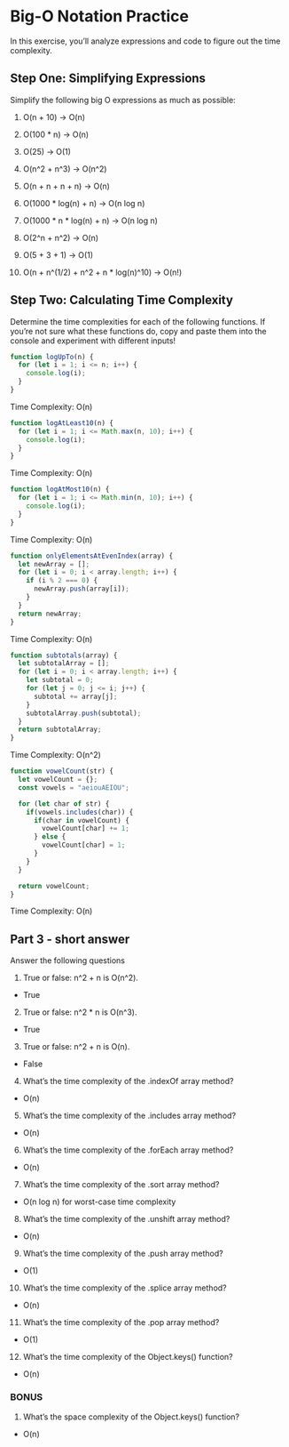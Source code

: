 # **Big-O Notation Practice**

In this exercise, you’ll analyze expressions and code to figure out the time complexity.

## **Step One: Simplifying Expressions**

Simplify the following big O expressions as much as possible:

1. O(n + 10) -> O(n)

2. O(100 * n) -> O(n)

3. O(25) -> O(1)

4. O(n^2 + n^3) -> O(n^2)

5. O(n + n + n + n) -> O(n)

6. O(1000 * log(n) + n) -> O(n log n)

7. O(1000 * n * log(n) + n) -> O(n log n) 

8. O(2^n + n^2) -> O(n)

9. O(5 + 3 + 1) -> O(1)

10. O(n + n^(1/2) + n^2 + n * log(n)^10) -> O(n!)


## **Step Two: Calculating Time Complexity**

Determine the time complexities for each of the following functions. If you’re not sure what these functions do, copy and paste them into the console and experiment with different inputs!

```jsx
function logUpTo(n) {
  for (let i = 1; i <= n; i++) {
    console.log(i);
  }
}
```
Time Complexity: O(n)


```jsx
function logAtLeast10(n) {
  for (let i = 1; i <= Math.max(n, 10); i++) {
    console.log(i);
  }
}
```
Time Complexity: O(n)


```jsx
function logAtMost10(n) {
  for (let i = 1; i <= Math.min(n, 10); i++) {
    console.log(i);
  }
}
```
Time Complexity: O(n)


```jsx
function onlyElementsAtEvenIndex(array) {
  let newArray = [];
  for (let i = 0; i < array.length; i++) {
    if (i % 2 === 0) {
      newArray.push(array[i]);
    }
  }
  return newArray;
}
```
Time Complexity: O(n)


```jsx
function subtotals(array) {
  let subtotalArray = [];
  for (let i = 0; i < array.length; i++) {
    let subtotal = 0;
    for (let j = 0; j <= i; j++) {
      subtotal += array[j];
    }
    subtotalArray.push(subtotal);
  }
  return subtotalArray;
}
```
Time Complexity: O(n^2)


```jsx
function vowelCount(str) {
  let vowelCount = {};
  const vowels = "aeiouAEIOU";

  for (let char of str) {
    if(vowels.includes(char)) {
      if(char in vowelCount) {
        vowelCount[char] += 1;
      } else {
        vowelCount[char] = 1;
      }
    }
  }

  return vowelCount;
}
```
Time Complexity: O(n)


## **Part 3 - short answer**

Answer the following questions

1. True or false: n^2 + n is O(n^2). 
- True

2. True or false: n^2 * n is O(n^3).
- True

3. True or false: n^2 + n is O(n).
- False

4. What’s the time complexity of the .indexOf array method?
- O(n)

5. What’s the time complexity of the .includes array method?
- O(n)

6. What’s the time complexity of the .forEach array method?
- O(n) 

7. What’s the time complexity of the .sort array method?
- O(n log n) for worst-case time complexity

8. What’s the time complexity of the .unshift array method?
- O(n)

9. What’s the time complexity of the .push array method?
- O(1)

10. What’s the time complexity of the .splice array method?
- O(n)

11. What’s the time complexity of the .pop array method?
- O(1)

12. What’s the time complexity of the Object.keys() function?
- O(n)


### **BONUS**

1. What’s the space complexity of the Object.keys() function?
- O(n)